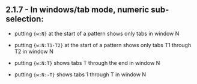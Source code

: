 ## 2.1.7 - In windows/tab mode, numeric sub-selection:

* putting `{w:N}` at the start of a pattern shows only tabs in window N

* putting `{w:N:T1-T2}` at the start of a pattern shows only tabs T1 through T2 in window N

* putting `{w:N:T}` shows tabs T through the end in window N

* putting `{w:N:-T}` shows tabs 1 through T in window N
